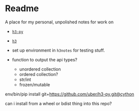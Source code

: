 # Readme

A place for my personal, unpolished notes for work on
- [`h3-py`](https://github.com/uber/h3-py)
- [`h3`](https://github.com/uber/h3)


- set up environment in `h3notes` for testing stuff.

- function to output the api types?
    + unordered collection
    + ordered collection?
    + str/int
    + frozen/mutable

env/bin/pip install git+https://github.com/uber/h3-py.git@cython

can i install from a wheel or bdist thing into this repo?
